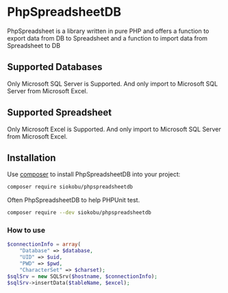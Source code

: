 # PhpSpreadsheetDB

PhpSpreadsheet is a library written in pure PHP and offers a function to export data
from DB to Spreadsheet and a function to import data from Spreadsheet to DB

## Supported Databases

Only Microsoft SQL Server is Supported.
And only import to Microsoft SQL Server from Microsoft Excel.

## Supported Spreadsheet

Only Microsoft Excel is Supported.
And only import to Microsoft SQL Server from Microsoft Excel.

## Installation

Use [composer](https://getcomposer.org) to install PhpSpreadsheetDB into your project:

```sh
composer require siokobu/phpspreadsheetdb
```

Often PhpSpreadsheetDB to help PHPUnit test.

```sh
composer require --dev siokobu/phpspreadsheetdb
```

### How to use 

```php
$connectionInfo = array(
    "Database" => $database,
    "UID" => $uid,
    "PWD" => $pwd,
    "CharacterSet" => $charset);
$sqlSrv = new SQLSrv($hostname, $connectionInfo);
$sqlSrv->insertData($tableName, $excel);
```
